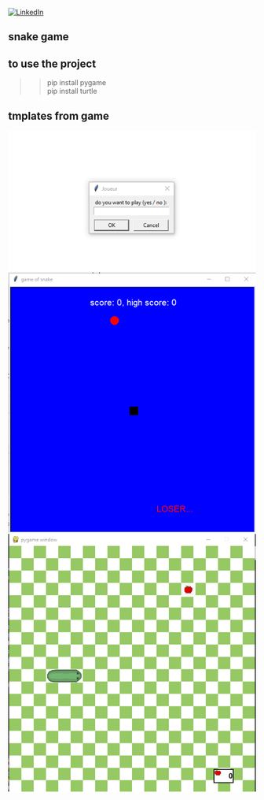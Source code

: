 [![LinkedIn][linkedin-shield]][linkedin-url]

## snake game

## to use the project 
>> pip install pygame <br>
>> pip install turtle
## tmplates from game 
<img src="surprise/assets/gameDailog.png">
<img src="surprise/assets/gameOne.png">
<img src="surprise/assets/gameTwo.png">

<!-- MARKDOWN LINKS & IMAGES -->
[linkedin-shield]: https://img.shields.io/badge/-LinkedIn-black.svg?style=for-the-badge&logo=linkedin&colorB=555
[linkedin-url]:https://www.linkedin.com/in/fatiha-laaouafi-4227252ba/
